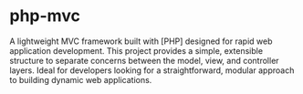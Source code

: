 # php-mvc
A lightweight MVC framework built with [PHP] designed for rapid web application development. This project provides a simple, extensible structure to separate concerns between the model, view, and controller layers. Ideal for developers looking for a straightforward, modular approach to building dynamic web applications.
